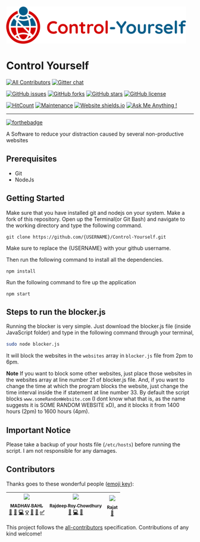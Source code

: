 <p align="left"><img src="logos/horizontalv2.png" alt="Control-Yourself" height="100px"></p>

# Control Yourself
[![All Contributors](https://img.shields.io/badge/all_contributors-3-orange.svg?style=flat-square)](#contributors)
[![Gitter chat](https://badges.gitter.im/gitterHQ/gitter.png)](https://gitter.im/Control-Yourself/Lobby)

[![GitHub issues](https://img.shields.io/github/issues/MadhavBahlMD/Control-Yourself.svg?style=for-the-badge)](https://github.com/MadhavBahlMD/Control-Yourself/issues)
[![GitHub forks](https://img.shields.io/github/forks/MadhavBahlMD/Control-Yourself.svg?style=for-the-badge)](https://github.com/MadhavBahlMD/Control-Yourself/network)
[![GitHub stars](https://img.shields.io/github/stars/MadhavBahlMD/Control-Yourself.svg?style=for-the-badge)](https://github.com/MadhavBahlMD/Control-Yourself/stargazers)
[![GitHub license](https://img.shields.io/github/license/MadhavBahlMD/Control-Yourself.svg?style=for-the-badge)](https://github.com/MadhavBahlMD/Control-Yourself/blob/master/LICENSE)

[![HitCount](http://hits.dwyl.io/MadhavBahlMD/Control-Yourself.svg)](http://hits.dwyl.io/MadhavBahlMD/Control-Yourself)
[![Maintenance](https://img.shields.io/badge/Maintained%3F-yes-green.svg)](https://GitHub.com/MadhavBahlMD/Control-Yourself/graphs/commit-activity)
[![Website shields.io](https://img.shields.io/website-up-down-green-red/http/shields.io.svg)](http://madhavbahlmd.tech/Control-Yourself/)
[![Ask Me Anything !](https://img.shields.io/badge/Ask%20me-anything-1abc9c.svg)](http://madhavbahl.tech/contact/) 

<hr />

[![forthebadge](https://forthebadge.com/images/badges/built-with-love.svg)](https://forthebadge.com)

A Software to reduce your distraction caused by several non-productive websites

## Prerequisites
* Git
* NodeJs

## Getting Started
Make sure that you have installed git and nodejs on your system.
Make a fork of this repository.
Open up the Terminal(or Git Bash) and navigate to the working directory and type the following command.

```
git clone https://github.com/{USERNAME}/Control-Yourself.git
```

Make sure to replace the {USERNAME} with your github username.

Then run the following command to install all the dependencies.
```
npm install
```
Run the following command to fire up the application
```
npm start
```


## Steps to run the blocker.js

Running the blocker is very simple. Just download the blocker.js file (inside JavaScript folder) and type in the following command through your terminal,

```sh
sudo node blocker.js
```

It will block the websites in the `websites` array in `blocker.js` file from 2pm to 6pm.

**Note** If you want to block some other websites, just place those websites in the websites array at line number 21 of blocker.js file. And, if you want to change the time at which the program blocks the website, just change the time interval inside the if statement at line number 33. By default the script blocks `www.someRandomWebsite.com` (I dont know what that is, as the name suggests it is SOME RANDOM WEBSITE xD), and it blocks it from 1400 hours (2pm) to 1600 hours (4pm).

## Important Notice

Please take a backup of your hosts file (`/etc/hosts`) before running the script. I am not responsible for any damages.
## Contributors

Thanks goes to these wonderful people ([emoji key](https://github.com/kentcdodds/all-contributors#emoji-key)):

<!-- ALL-CONTRIBUTORS-LIST:START - Do not remove or modify this section -->
<!-- prettier-ignore -->
| [<img src="https://avatars2.githubusercontent.com/u/26179770?v=4" width="100px;"/><br /><sub><b>MADHAV BAHL</b></sub>](http://madhavbahl.tech/)<br />[📖](https://github.com/MadhavBahlMD/Control-Yourself/commits?author=MadhavBahlMD "Documentation") [📝](#blog-MadhavBahlMD "Blogposts") [💻](https://github.com/MadhavBahlMD/Control-Yourself/commits?author=MadhavBahlMD "Code") [💡](#example-MadhavBahlMD "Examples") [🤔](#ideas-MadhavBahlMD "Ideas, Planning, & Feedback") [👀](#review-MadhavBahlMD "Reviewed Pull Requests") [✅](#tutorial-MadhavBahlMD "Tutorials") | [<img src="https://avatars2.githubusercontent.com/u/32531173?v=4" width="100px;"/><br /><sub><b>Rajdeep Roy Chowdhury</b></sub>](https://github.com/Razdeep)<br />[📖](https://github.com/MadhavBahlMD/Control-Yourself/commits?author=Razdeep "Documentation") [💻](https://github.com/MadhavBahlMD/Control-Yourself/commits?author=Razdeep "Code") [🤔](#ideas-Razdeep "Ideas, Planning, & Feedback") | [<img src="https://avatars2.githubusercontent.com/rajat19" width="100px;"/><br /><sub><b>Rajat</b></sub>](https://github.com/rajat19)<br />[📖](https://github.com/MadhavBahlMD/Control-Yourself/commits?author=rajat19 "Documentation") |
| :---: | :---: | :---: |
<!-- ALL-CONTRIBUTORS-LIST:END -->

This project follows the [all-contributors](https://github.com/kentcdodds/all-contributors) specification. Contributions of any kind welcome!
